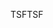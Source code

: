 <span data-ttu-id="78294-101">TSF</span><span class="sxs-lookup"><span data-stu-id="78294-101">TSF</span></span>